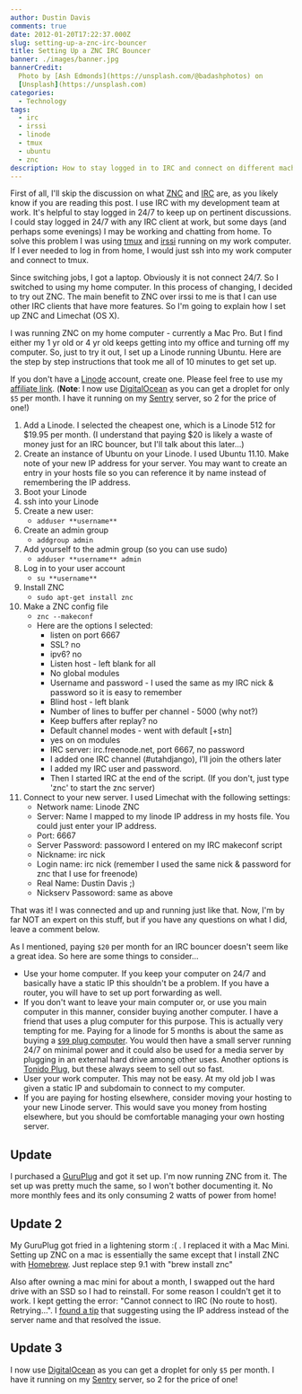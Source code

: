 ```yaml
---
author: Dustin Davis
comments: true
date: 2012-01-20T17:22:37.000Z
slug: setting-up-a-znc-irc-bouncer
title: Setting Up a ZNC IRC Bouncer
banner: ./images/banner.jpg
bannerCredit:
  Photo by [Ash Edmonds](https://unsplash.com/@badashphotos) on
  [Unsplash](https://unsplash.com)
categories:
  - Technology
tags:
  - irc
  - irssi
  - linode
  - tmux
  - ubuntu
  - znc
description: How to stay logged in to IRC and connect on different machines
---
```


First of all, I'll skip the discussion on what [ZNC](http://wiki.znc.in/ZNC) and
[IRC](http://en.wikipedia.org/wiki/Internet_Relay_Chat) are, as you likely know
if you are reading this post. I use IRC with my development team at work. It's
helpful to stay logged in 24/7 to keep up on pertinent discussions. I could stay
logged in 24/7 with any IRC client at work, but some days (and perhaps some
evenings) I may be working and chatting from home. To solve this problem I was
using [tmux](http://tmux.sourceforge.net/) and [irssi](http://irssi.org/)
running on my work computer. If I ever needed to log in from home, I would just
ssh into my work computer and connect to tmux.

Since switching jobs, I got a laptop. Obviously it is not connect 24/7. So I
switched to using my home computer. In this process of changing, I decided to
try out ZNC. The main benefit to ZNC over irssi to me is that I can use other
IRC clients that have more features. So I'm going to explain how I set up ZNC
and Limechat (OS X).

I was running ZNC on my home computer - currently a Mac Pro. But I find either
my 1 yr old or 4 yr old keeps getting into my office and turning off my
computer. So, just to try it out, I set up a Linode running Ubuntu. Here are the
step by step instructions that took me all of 10 minutes to get set up.

If you don't have a
[Linode](http://www.linode.com/?r=0e672eb6d53973f0ac51b6d8e95a067f55a676bb)
account, create one. Please feel free to use my
[affiliate link](http://www.linode.com/?r=0e672eb6d53973f0ac51b6d8e95a067f55a676bb).
(**Note**: I now use
[DigitalOcean](https://www.digitalocean.com/?refcode=f1688368903d) as you can
get a droplet for only `$5` per month. I have it running on my
[Sentry](/blog/setting-up-your-own-sentry-server) server, so 2 for the price of
one!)

1. Add a Linode. I selected the cheapest one, which is a Linode 512 for
   $19.95 per month. (I understand that paying $20 is likely a waste of money
   just for an IRC bouncer, but I'll talk about this later...)
2. Create an instance of Ubuntu on your Linode. I used Ubuntu 11.10. Make note
   of your new IP address for your server. You may want to create an entry in
   your hosts file so you can reference it by name instead of remembering the IP
   address.
3. Boot your Linode
4. ssh into your Linode
5. Create a new user:
   - `adduser **username**`
6. Create an admin group
   - `addgroup admin`
7. Add yourself to the admin group (so you can use sudo)
   - `adduser **username** admin`
8. Log in to your user account
   - `su **username**`
9. Install ZNC
   - `sudo apt-get install znc`
10. Make a ZNC config file
    - `znc --makeconf`
    - Here are the options I selected:
      - listen on port 6667
      - SSL? no
      - ipv6? no
      - Listen host - left blank for all
      - No global modules
      - Username and password - I used the same as my IRC nick & password so it
        is easy to remember
      - Blind host - left blank
      - Number of lines to buffer per channel - 5000 (why not?)
      - Keep buffers after replay? no
      - Default channel modes - went with default [+stn]
      - yes on on modules
      - IRC server: irc.freenode.net, port 6667, no password
      - I added one IRC channel (#utahdjango), I'll join the others later
      - I added my IRC user and password.
      - Then I started IRC at the end of the script. (If you don't, just type
        'znc' to start the znc server)
11. Connect to your new server. I used Limechat with the following settings:
    - Network name: Linode ZNC
    - Server: Name I mapped to my linode IP address in my hosts file. You could
      just enter your IP address.
    - Port: 6667
    - Server Password: passoword I entered on my IRC makeconf script
    - Nickname: irc nick
    - Login name: irc nick (remember I used the same nick & password for znc
      that I use for freenode)
    - Real Name: Dustin Davis ;)
    - Nickserv Passoword: same as above

That was it! I was connected and up and running just like that. Now, I'm by far
NOT an expert on this stuff, but if you have any questions on what I did, leave
a comment below.

As I mentioned, paying `$20` per month for an IRC bouncer doesn't seem like a
great idea. So here are some things to consider...

- Use your home computer. If you keep your computer on 24/7 and basically have a
  static IP this shouldn't be a problem. If you have a router, you will have to
  set up port forwarding as well.
- If you don't want to leave your main computer or, or use you main computer in
  this manner, consider buying another computer. I have a friend that uses a
  plug computer for this purpose. This is actually very tempting for me. Paying
  for a linode for 5 months is about the same as buying a
  [`$99` plug computer](http://www.globalscaletechnologies.com/p-22-sheevaplug-dev-kit-us.aspx).
  You would then have a small server running 24/7 on minimal power and it could
  also be used for a media server by plugging in an external hard drive among
  other uses. Another options is [Tonido Plug](http://www.tonidoplug.com/), but
  these always seem to sell out so fast.
- User your work computer. This may not be easy. At my old job I was given a
  static IP and subdomain to connect to my computer.
- If you are paying for hosting elsewhere, consider moving your hosting to your
  new Linode server. This would save you money from hosting elsewhere, but you
  should be comfortable managing your own hosting server.

## Update

I purchased a
[GuruPlug](http://www.globalscaletechnologies.com/t-guruplugdetails.aspx) and
got it set up. I'm now running ZNC from it. The set up was pretty much the same,
so I won't bother documenting it. No more monthly fees and its only consuming 2
watts of power from home!

## Update 2

My GuruPlug got fried in a lightening storm :( . I replaced it with a Mac Mini.
Setting up ZNC on a mac is essentially the same except that I install ZNC with
[Homebrew](http://mxcl.github.com/homebrew/). Just replace step 9.1 with "brew
install znc"

Also after owning a mac mini for about a month, I swapped out the hard drive
with an SSD so I had to reinstall. For some reason I couldn't get it to work. I
kept getting the error: "Cannot connect to IRC (No route to host). Retrying...".
I
[found a tip](http://wiki.amahi.org/index.php/ZNC#Can.27t_connect_to_server_.28No_route_to_host.29)
that suggesting using the IP address instead of the server name and that
resolved the issue.

## Update 3

I now use [DigitalOcean](https://www.digitalocean.com/?refcode=f1688368903d) as
you can get a droplet for only `$5` per month. I have it running on my
[Sentry](/blog/setting-up-your-own-sentry-server) server, so 2 for the price of
one!
